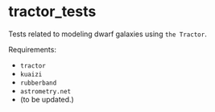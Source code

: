# tractor_tests
Tests related to modeling dwarf galaxies using `the Tractor`. 

Requirements: 
* `tractor`
* `kuaizi`
* `rubberband`
* `astrometry.net`
* (to be updated.)
